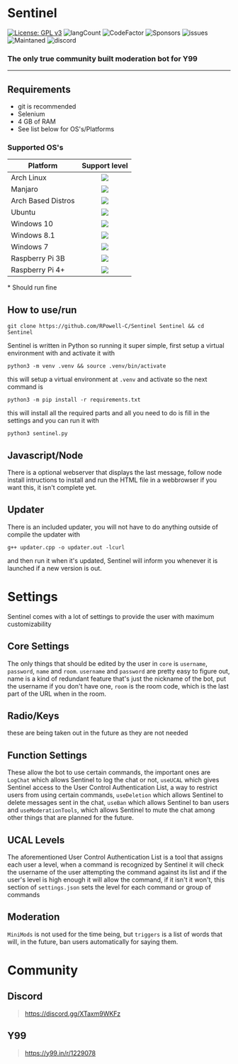 # Sentinel


[![License: GPL v3](https://img.shields.io/badge/License-GPLv3-blue.svg)](https://www.gnu.org/licenses/gpl-3.0) ![langCount](https://img.shields.io/github/languages/count/RPowell-C/Sentinel) ![CodeFactor](https://www.codefactor.io/repository/github/rpowell-c/sentinel/badge) ![Sponsors](https://img.shields.io/github/sponsors/rpowell-c) ![issues](https://img.shields.io/github/issues/rpowell-c/sentinel) ![Maintaned](https://img.shields.io/maintenance/Yes/2024) ![discord](https://img.shields.io/discord/1145527579126808576)
### The only true community built moderation bot for Y99

---

## Requirements
* git is recommended 
* Selenium
* 4 GB of RAM
* See list below for OS's/Platforms
### Supported OS's
| Platform | Support level |
| -- | :---: |
| Arch Linux| ![](https://img.shields.io/badge/Fully_Supported-gree) |
| Manjaro | ![](https://img.shields.io/badge/Fully_Supported-gree) | 
| Arch Based Distros | ![](https://img.shields.io/badge/Supported-green) | 
| Ubuntu | ![](https://img.shields.io/badge/Untested*-f9ff12) |
| Windows 10 | ![](https://img.shields.io/badge/No_Support-None_Planned-c41616) |
| Windows 8.1 | ![](https://img.shields.io/badge/No_Support-None_Planned-c41616) |
| Windows 7 | ![](https://img.shields.io/badge/No_Support-None_Planned-c41616)
| Raspberry Pi 3B | ![](https://img.shields.io/badge/No_Support-Planned-orange) |
| Raspberry Pi 4+ | ![](https://img.shields.io/badge/Untested*-f9ff12) |

\* Should run fine

## How to use/run
```
git clone https://github.com/RPowell-C/Sentinel Sentinel && cd Sentinel
```

Sentinel is written in Python so running it super simple, first setup a virtual environment with and activate it with

```
python3 -m venv .venv && source .venv/bin/activate
```
this will setup a virtual environment at `.venv` and activate so the next command is

``` 
python3 -m pip install -r requirements.txt
```

this will install all the required parts and all you need to do is fill in the settings and you can run it with

```
python3 sentinel.py
```
## Javascript/Node
There is a optional webserver that displays the last message, follow node install intructions to install and run the HTML file in a webbrowser if you want this, it isn't complete yet.
## Updater
There is an included updater, you will not have to do anything outside of compile the updater with 
```
g++ updater.cpp -o updater.out -lcurl
```
and then run it when it's updated, Sentinel will inform you whenever it is launched if a new version is out.

# Settings
Sentinel comes with a lot of settings to provide the user with maximum customizability 
## Core Settings
The only things that should be edited by the user in `core` is `username`, `password`, `name` and `room`.
`username` and `password` are pretty easy to figure out, name is a kind of redundant feature that's just the nickname of the bot, put the username if you don't have one, `room` is the room code, which is the last part of the URL when in the room.
## Radio/Keys
these are being taken out in the future as they are not needed
## Function Settings
These allow the bot to use certain commands, the important ones are `LogChat` which allows Sentinel to log the chat or not, `useUCAL` which gives Sentinel access to the User Control Authentication List, a way to restrict users from using certain commands, `useDeletion` which allows Sentinel to delete messages sent in the chat, `useBan` which allows Sentinel to ban users and `useModerationTools`, which allows Sentinel to mute the chat among other things that are planned for the future.
## UCAL Levels
The aforementioned User Control Authentication List is a tool that assigns each user a level, when a command is recognized by Sentinel it will check the username of the user attempting the command against its list and if the user's level is high enough it will allow the command, if it isn't it won't, this section of `settings.json` sets the level for each command or group of commands
## Moderation
`MiniMods` is not used for the time being, but `triggers` is a list of words that will, in the future, ban users automatically for saying them.

# Community
## Discord
> https://discord.gg/XTaxm9WKFz
## Y99
> https://y99.in/r/1229078